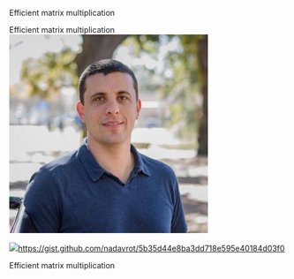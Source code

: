 Efficient matrix multiplication

Efficient matrix multiplication
![](../_resources/62843e9e1358906f6e127aad97f47618.png)

![](../_resources/8e7c4882d6ca034f0e14355cbae1d8f9.png)https://gist.github.com/nadavrot/5b35d44e8ba3dd718e595e40184d03f0

Efficient matrix multiplication